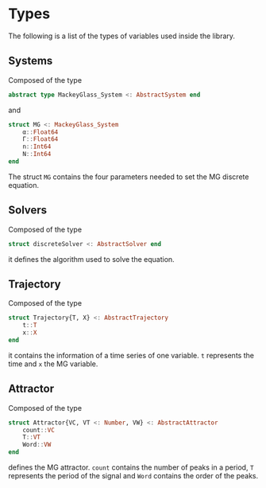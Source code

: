 # Types

The following is a list of the types of variables used inside the library.

## Systems

Composed of the type 
```julia
abstract type MackeyGlass_System <: AbstractSystem end
```
and 
```julia
struct MG <: MackeyGlass_System
    α::Float64
    Γ::Float64
    n::Int64
    N::Int64
end
```

The struct `MG` contains the four parameters needed to set the MG discrete equation.

## Solvers

Composed of the type
```julia
struct discreteSolver <: AbstractSolver end
```
it defines the algorithm used to solve the equation.

## Trajectory

Composed of the type
```julia
struct Trajectory{T, X} <: AbstractTrajectory
    t::T
    x::X
end
```
it contains the information of a time series of one variable. `t` represents the time and `x` the MG variable.

## Attractor
Composed of the type
```julia
struct Attractor{VC, VT <: Number, VW} <: AbstractAttractor
    count::VC
    T::VT
    Word::VW
end
```
defines the MG attractor. `count` contains the number of peaks in a period, `T` represents the period of the signal and `Word` contains the order of the peaks.
